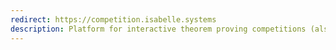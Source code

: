 ```yaml
---
redirect: https://competition.isabelle.systems
description: Platform for interactive theorem proving competitions (also supporting other ITPs like Coq or Lean).
---
```

